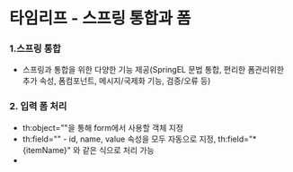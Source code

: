 # 타임리프 - 스프링 통합과 폼
### 1.스프링 통합
+ 스프링과 통합을 위한 다양한 기능 제공(SpringEL 문법 통합, 편리한 폼관리위한 추가 속성, 폼컴포넌트, 메시지/국제화 기능, 검증/오류 등)

### 2. 입력 폼 처리
+ th:object=""을 통해 form에서 사용할 객체 지정
+ th:field="" - id, name, value 속성을 모두 자동으로 지정, th:field="*{itemName}" 와 같은 식으로 처리 가능
+ 

